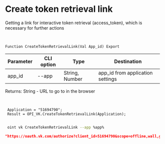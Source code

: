 ﻿---
sidebar_position: 1
---

# Create token retrieval link
Getting a link for interactive token retrieval (access_token), which is necessary for further actions


<br/>


`Function CreateTokenRetrievalLink(Val App_id) Export`

 | Parameter | CLI option | Type | Destination |
 |-|-|-|-|
 | app_id | --app | String, Number | app_id from application settings |

 
 Returns: String - URL to go to in the browser 

<br/>




```bsl title="Code example"
 Application = "51694790";
 Result = OPI_VK.CreateTokenRetrievalLink(Application);
```
	


```sh title="CLI command example"
 
 oint vk CreateTokenRetrievalLink --app %app%

```

```json title="Result"
"https://oauth.vk.com/authorize?client_id=51694790&scope=offline,wall,groups,photos,stats,stories,ads,market,video&v=5.131&response_type=token&redirect_uri=https://api.vk.com/blank.html"
```
